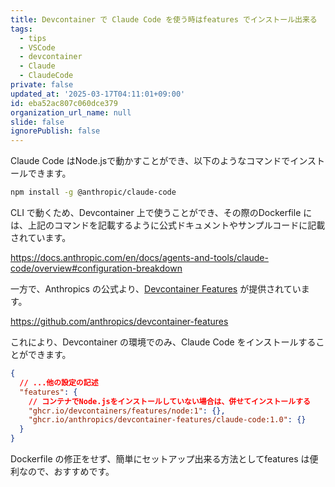 ```yaml
---
title: Devcontainer で Claude Code を使う時はfeatures でインストール出来る
tags:
  - tips
  - VSCode
  - devcontainer
  - Claude
  - ClaudeCode
private: false
updated_at: '2025-03-17T04:11:01+09:00'
id: eba52ac807c060dce379
organization_url_name: null
slide: false
ignorePublish: false
---
```


Claude Code はNode.jsで動かすことができ、以下のようなコマンドでインストールできます。

```bash
npm install -g @anthropic/claude-code
```

CLI で動くため、Devcontainer 上で使うことができ、その際のDockerfile には、上記のコマンドを記載するように公式ドキュメントやサンプルコードに記載されています。

https://docs.anthropic.com/en/docs/agents-and-tools/claude-code/overview#configuration-breakdown

一方で、Anthropics の公式より、[Devcontainer Features](https://github.com/devcontainers/features) が提供されています。

https://github.com/anthropics/devcontainer-features

これにより、Devcontainer の環境でのみ、Claude Code をインストールすることができます。

```json:.devcontainer/devcontainer.json
{
  // ...他の設定の記述
  "features": {
    // コンテナでNode.jsをインストールしていない場合は、併せてインストールする
    "ghcr.io/devcontainers/features/node:1": {},
    "ghcr.io/anthropics/devcontainer-features/claude-code:1.0": {}
  }
}
```

Dockerfile の修正をせず、簡単にセットアップ出来る方法としてfeatures は便利なので、おすすめです。

